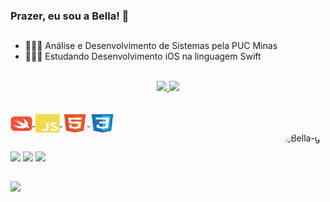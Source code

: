 ### Prazer, eu sou a Bella! 💙
##

- 👩🏼‍🎓 Análise e Desenvolvimento de Sistemas pela PUC Minas 
- 👩🏼‍💻 Estudando Desenvolvimento iOS na linguagem Swift
<br>

<div align="center">
  <a href="https://github.com/bella-damiao">
  <img height="160em" src="https://github-readme-stats.vercel.app/api?username=bella-damiao&show_icons=true&theme=synthwave&include_all_commits=true&count_private=true"/>
  <img height="160em" src="https://github-readme-stats.vercel.app/api/top-langs/?username=bella-damiao&layout=compact&langs_count=7&theme=synthwave"/>
</div>

 <br>

<div style="display: inline_block"><br>
  <img align="center" alt="Bella-SWIFT" height="25" width="35" src="https://github.com/devicons/devicon/blob/master/icons/swift/swift-original.svg">
  <img align="center" alt="Bella-JS" height="30" width="40" src="https://raw.githubusercontent.com/devicons/devicon/master/icons/javascript/javascript-plain.svg">
  <img align="center" alt="Bella-HTML" height="30" width="40" src="https://raw.githubusercontent.com/devicons/devicon/master/icons/html5/html5-original.svg">
  <img align="center" alt="Bella-CSS" height="30" width="40" src="https://raw.githubusercontent.com/devicons/devicon/master/icons/css3/css3-original.svg">
</div>

 <img align="right" alt= "Bella-gif" height="150" style="border-radius:50px;" src="https://cdn.discordapp.com/attachments/882827119799967745/954230848826249256/picasion.com_392b7466174f129d5f6d33c52fff34dd.gif">
     
##

<div> 
  <a href="https://www.linkedin.com/in/isabella-damiao/" target="_blank"><img src="https://img.shields.io/badge/-LinkedIn-%230077B5?style=for-the-badge&logo=linkedin&logoColor=white" target="_blank"></a> 
  <a href="https://www.instagram.com/belladamiao_/?hl=en" target="_blank"><img src="https://img.shields.io/badge/-Instagram-%23E4405F?style=for-the-badge&logo=instagram&logoColor=white" target="_blank"></a>
  <a href = "mailto:belladamiaodev@gmail.com"><img src="https://img.shields.io/badge/-Gmail-%23333?style=for-the-badge&logo=gmail&logoColor=white" target="_blank"></a>

</div>

##

![](https://komarev.com/ghpvc/?username=bella-damiao&color=e4405f&style=plastic)
